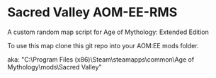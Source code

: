 # Sacred Valley AOM-EE-RMS
A custom random map script for Age of Mythology: Extended Edition

To use this map clone this git repo into your AOM:EE mods folder.

aka: "C:\Program Files (x86)\Steam\steamapps\common\Age of Mythology\mods\Sacred Valley"
